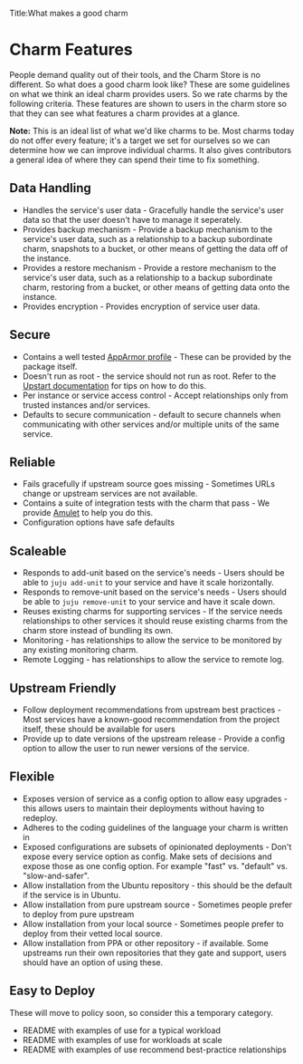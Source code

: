 Title:What makes a good charm

# Charm Features

People demand quality out of their tools, and the Charm Store is no different.
So what does a good charm look like? These are some guidelines on what we think
an ideal charm provides users. So we rate charms by the following criteria.
These features are shown to users in the charm store so that they can see what
features a charm provides at a glance.

**Note:** This is an ideal list of what we'd like charms to be. Most charms today do not offer every feature; it's a target we set for ourselves so we can determine how we can improve individual charms. It also gives contributors a general idea of where they can spend their time to fix something.

## Data Handling

  - Handles the service's user data - Gracefully handle the service's user data so that the user doesn't have to manage it seperately.
  - Provides backup mechanism - Provide a backup mechanism to the service's user data, such as a relationship to a backup subordinate charm, snapshots to a bucket, or other means of getting the data off of the instance.
  - Provides a restore mechanism - Provide a restore mechanism to the service's user data, such as a relationship to a backup subordinate charm, restoring from a bucket, or other means of getting data onto the instance.
  - Provides encryption - Provides encryption of service user data.

## Secure

  - Contains a well tested [AppArmor profile](https://help.ubuntu.com/12.04/serverguide/apparmor.html) - These can be provided by the package itself.
  - Doesn't run as root - the service should not run as root. Refer to the [Upstart documentation](http://upstart.ubuntu.com/cookbook/#run-a-job-as-a-different-user) for tips on how to do this.
  - Per instance or service access control - Accept relationships only from trusted instances and/or services.
  - Defaults to secure communication - default to secure channels when communicating with other services and/or multiple units of the same service.

## Reliable

  - Fails gracefully if upstream source goes missing - Sometimes URLs change or upstream services are not available.
  - Contains a suite of integration tests with the charm that pass - We provide [Amulet](howto-amulet.html) to help you do this.
  - Configuration options have safe defaults

## Scaleable

  - Responds to add-unit based on the service's needs - Users should be able to `juju add-unit` to your service and have it scale horizontally.
  - Responds to remove-unit based on the service's needs - Users should be able to `juju remove-unit` to your service and have it scale down.
  - Reuses existing charms for supporting services - If the service needs relationships to other services it should reuse existing charms from the charm store instead of bundling its own.
  - Monitoring - has relationships to allow the service to be monitored by any existing monitoring charm.
  - Remote Logging - has relationships to allow the service to remote log.

## Upstream Friendly

  - Follow deployment recommendations from upstream best practices - Most services have a known-good recommendation from the project itself, these should be available for users
  - Provide up to date versions of the upstream release - Provide a config option to allow the user to run newer versions of the service.

## Flexible

  - Exposes version of service as a config option to allow easy upgrades - this allows users to maintain their deployments without having to redeploy.
  - Adheres to the coding guidelines of the language your charm is written in
  - Exposed configurations are subsets of opinionated deployments - Don't expose every service option as config. Make sets of decisions and expose those as one config option. For example "fast" vs. "default" vs. "slow-and-safer".
  - Allow installation from the Ubuntu repository - this should be the default if the service is in Ubuntu.
  - Allow installation from pure upstream source - Sometimes people prefer to deploy from pure upstream
  - Allow installation from your local source - Sometimes people prefer to deploy from their vetted local source.
  - Allow installation from PPA or other repository - if available. Some upstreams run their own repositories that they gate and support, users should have an option of using these.

## Easy to Deploy

These will move to policy soon, so consider this a temporary category.

  - README with examples of use for a typical workload
  - README with examples of use for workloads at scale
  - README with examples of use recommend best-practice relationships
